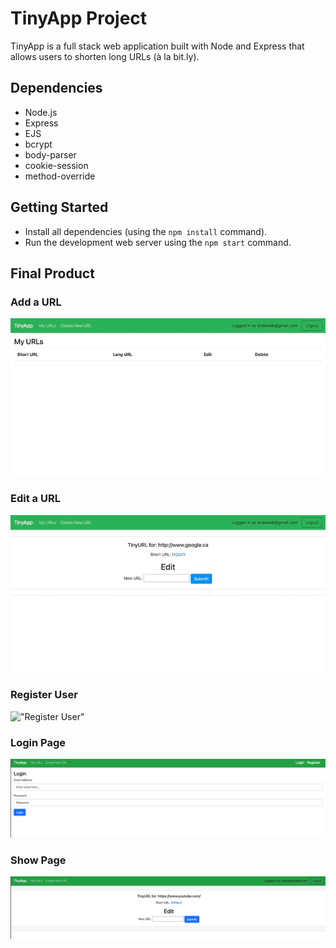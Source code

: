 # TinyApp Project

TinyApp is a full stack web application built with Node and Express that allows users to shorten long URLs (à la bit.ly).

## Dependencies

- Node.js
- Express
- EJS
- bcrypt
- body-parser
- cookie-session
- method-override

## Getting Started

- Install all dependencies (using the `npm install` command).
- Run the development web server using the `npm start` command.


## Final Product

### Add a URL
!["Add New URL Page"](https://github.com/elim04/tinyapp/blob/master/docs/new_url.gif)

### Edit a URL
!["Edit url"](https://github.com/elim04/tinyapp/blob/master/docs/edit_url.gif)

### Register User
!["Register User"]()

### Login Page 
!["Screenshot of Login Page"](https://github.com/elim04/tinyapp/blob/master/docs/login_page.png)

### Show Page
!["Screenshot of Show Page"](https://github.com/elim04/tinyapp/blob/master/docs/url_show_page.png)


